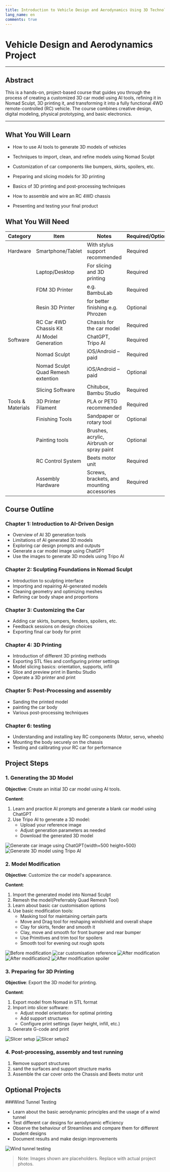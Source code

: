 ```yaml
---
title: Introduction to Vehicle Design and Aerodynamics Using 3D Technology
lang_name: en 
comments: true
---
```



# Vehicle Design and Aerodynamics Project

---

## Abstract

This is a hands-on, project-based course that guides you through the process of creating a customized 3D car model using AI tools, refining it in Nomad Sculpt, 3D printing it, and transforming it into a fully functional 4WD remote-controlled (RC) vehicle. The course combines creative design, digital modeling, physical prototyping, and basic electronics.

---

## What You Will Learn

- How to use AI tools to generate 3D models of vehicles

- Techniques to import, clean, and refine models using Nomad Sculpt

- Customization of car components like bumpers, skirts, spoilers, etc.

- Preparing and slicing models for 3D printing

- Basics of 3D printing and post-processing techniques

- How to assemble and wire an RC 4WD chassis

- Presenting and testing your final product


## What You Will Need

| Category | Item | Notes | Required/Optional |
|----------|------|-------|------------------|
| Hardware | Smartphone/Tablet | With stylus support recommended | Required |
| | Laptop/Desktop | For slicing and 3D printing | Required |
| | FDM 3D Printer | e.g. BambuLab | Required |
| | Resin 3D Printer | for better finishing e.g. Phrozen | Optional |
| | RC Car 4WD Chassis Kit | Chassis for the car model | Required |
| Software | AI Model Generation | ChatGPT, Tripo AI | Required |
| | Nomad Sculpt | iOS/Android – paid | Required |
| | Nomad Sculpt Quad Remesh extention | iOS/Android – paid | Optional |
| | Slicing Software | Chitubox, Bambu Studio | Required |
| Tools & Materials | 3D Printer Filament | PLA or PETG recommended | Required |
| | Finishing Tools | Sandpaper or rotary tool | Optional |
| | Painting tools | Brushes, acrylic, Airbrush or spray paint| Optional |
| | RC Control System | Beets motor unit | Required |
| | Assembly Hardware | Screws, brackets, and mounting accessories | Required |


## Course Outline

### Chapter 1: Introduction to AI-Driven Design
- Overview of AI 3D generation tools
- Limitations of AI generated 3D models
- Exploring car design prompts and outputs
- Generate a car model image using ChatGPT
- Use the images to generate 3D models using Tripo AI

### Chapter 2: Sculpting Foundations in Nomad Sculpt
- Introduction to sculpting interface
- Importing and repairing AI-generated models
- Cleaning geometry and optimizing meshes
- Refining car body shape and proportions

### Chapter 3: Customizing the Car
- Adding car skirts, bumpers, fenders, spoilers, etc.
- Feedback sessions on design choices
- Exporting final car body for print

### Chapter 4: 3D Printing
- Introduction of different 3D printing methods
- Exporting STL files and configuring printer settings
- Model slicing basics: orientation, supports, infill
- Slice and preview print in Bambu Studio
- Operate a 3D printer and print

### Chapter 5: Post-Processing and assembly
- Sanding the printed model
- painting the car body
- Various post-processing techniques

### Chapter 6: testing
- Understanding and installing key RC components (Motor, servo, wheels)
- Mounting the body securely on the chassis
- Testing and calibrating your RC car for performance


## Project Steps

### 1. Generating the 3D Model

**Objective**: Create an initial 3D car model using AI tools.

**Content**:
1. Learn and practice AI prompts and generate a blank car model using ChatGPT
2. Use Tripo AI to generate a 3D model:
   - Upload your reference image
   - Adjust generation parameters as needed
   - Download the generated 3D model

![Generate car image using ChatGPT](./images/ai-car-image.png){width=500 height=500}
![Generate 3D model using Tripo AI](./images/tripo-model.png)

### 2. Model Modification

**Objective**: Customize the car model's appearance.

**Content**:
1. Import the generated model into Nomad Sculpt
2. Remesh the model(Preferrably Quad Remesh Tool)
3. Learn about basic car customisation options
4. Use basic modification tools:
   - Masking tool for maintaining certain parts
   - Move and Drag tool for reshaping windshield and overall shape
   - Clay for skirts, fender and smooth it
   - Clay, move and smooth for front bumper and rear bumper
   - Use Primitives and trim tool for spoilers
   - Smooth tool for evening out rough spots

![Before modification](./images/raw-car-import.png)
![car customisation reference](./images/custom-options.png)
![After modification](./images/after-mod.png)
![After modification2](./images/after-mod-rear.png)
![After modification spoiler](./images/spoiler.png)

### 3. Preparing for 3D Printing

**Objective**: Export the 3D model for printing.

**Content**:
1. Export model from Nomad in STL format
2. Import into slicer software:
   - Adjust model orientation for optimal printing
   - Add support structures
   - Configure print settings (layer height, infill, etc.)
3. Generate G-code and print

![Slicer setup](./images/slicer-1.png)
![Slicer setup2](./images/slicer-preview.png)

### 4. Post-processing, assembly and test running
1. Remove support structures
2. sand the surfaces and support structure marks
3. Assemble the car cover onto the Chassis and Beets motor unit

## Optional Projects 

###Wind Tunnel Testing 
   - Learn about the basic aerodynamic principles and the usage of a wind tunnel
   - Test different car designs for aerodynamic efficiency
   - Observe the behaviour of Streamlines and compare them for different student designs
   - Document results and make design improvements

![Wind tunnel testing](./images/windtunnel.png)


> Note: Images shown are placeholders. Replace with actual project photos.

